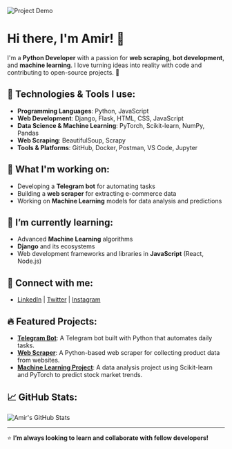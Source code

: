 ![Project Demo]([https://media.giphy.com/media/YOUR_GIF_URL_HERE/giphy.gif](https://media1.giphy.com/media/v1.Y2lkPTc5MGI3NjExenFjZmpzdGU4ODNjMzJtMzFmOHFrd2FybW13YjNrNHFiOHczN2JrNSZlcD12MV9pbnRlcm5hbF9naWZfYnlfaWQmY3Q9Zw/bGgsc5mWoryfgKBx1u/giphy.webp))

# Hi there, I'm Amir! 👋

I'm a **Python Developer** with a passion for **web scraping**, **bot development**, and **machine learning**. I love turning ideas into reality with code and contributing to open-source projects. 🚀

## 🔧 Technologies & Tools I use:

- **Programming Languages**: Python, JavaScript
- **Web Development**: Django, Flask, HTML, CSS, JavaScript
- **Data Science & Machine Learning**: PyTorch, Scikit-learn, NumPy, Pandas
- **Web Scraping**: BeautifulSoup, Scrapy
- **Tools & Platforms**: GitHub, Docker, Postman, VS Code, Jupyter

## 🚀 What I'm working on:
- Developing a **Telegram bot** for automating tasks
- Building a **web scraper** for extracting e-commerce data
- Working on **Machine Learning** models for data analysis and predictions

## 🌱 I’m currently learning:
- Advanced **Machine Learning** algorithms
- **Django** and its ecosystems
- Web development frameworks and libraries in **JavaScript** (React, Node.js)

## 🔗 Connect with me:

- [LinkedIn](https://www.linkedin.com/in/amirdevelopp) | [Twitter](https://twitter.com/amirdevelopp) | [Instagram](https://instagram.com/amirdevelopp)

## 🔥 Featured Projects:
- **[Telegram Bot](https://github.com/amirdevelopp/telegram-bot)**: A Telegram bot built with Python that automates daily tasks.
- **[Web Scraper](https://github.com/amirdevelopp/web-scraper)**: A Python-based web scraper for collecting product data from websites.
- **[Machine Learning Project](https://github.com/amirdevelopp/machine-learning-project)**: A data analysis project using Scikit-learn and PyTorch to predict stock market trends.

## 📈 GitHub Stats:

![Amir's GitHub Stats](https://github-readme-stats.vercel.app/api?username=amirdevelopp&show_icons=true&hide_title=true&hide_border=true&count_private=true&theme=radical)

---

⭐ **I’m always looking to learn and collaborate with fellow developers!**

